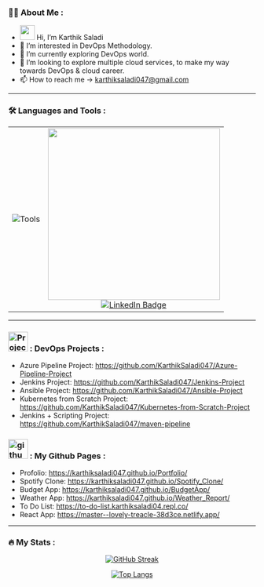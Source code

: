 ### :man_technologist: About Me :

- <img src="https://media.giphy.com/media/hvRJCLFzcasrR4ia7z/giphy.gif" width="30"/> Hi, I’m Karthik Saladi
- 👀 I’m interested in DevOps Methodology.
- 🌱 I’m currently exploring DevOps world.
- 💞️ I’m looking to explore multiple cloud services, to make my way towards DevOps & cloud career.
- 📫 How to reach me -> karthiksaladi047@gmail.com

---
### :hammer_and_wrench: Languages and Tools :
<table>
  <tr>
     <td>
      <div>
        <img src="https://user-images.githubusercontent.com/105864615/229708857-616ab7b7-b4e2-4f2c-a5ab-dc6dc7e3a134.png" title="Tools" alt="Tools"/>
      </div>
    </td>
    <td>
      <div id="header" align="center">
        <img src="https://media.giphy.com/media/f3iwJFOVOwuy7K6FFw/giphy.gif" width="350">
        <div id="badges">
            <a href="https://www.linkedin.com/in/sai-sampath-karthik-saladi-76a42a259">
              <img src="https://img.shields.io/badge/LinkedIn-blue?style=for-the-badge&logo=linkedin&logoColor=white" alt="LinkedIn Badge"/>
            </a><br>
            <img src="https://komarev.com/ghpvc/?username=KarthikSaladi047&style=flat-square&color=blue" alt=""/>
        </div>
      </div>
    </td>
  </tr>
</table>

---
### <img src="https://cdn-icons-png.flaticon.com/512/1087/1087815.png" title="Projects" alt="Projects" width="40" height="40"/> : DevOps Projects :
- Azure Pipeline Project: https://github.com/KarthikSaladi047/Azure-Pipeline-Project
- Jenkins Project: https://github.com/KarthikSaladi047/Jenkins-Project
- Ansible Project: https://github.com/KarthikSaladi047/Ansible-Project
- Kubernetes from Scratch Project: https://github.com/KarthikSaladi047/Kubernetes-from-Scratch-Project
- Jenkins + Scripting Project: https://github.com/KarthikSaladi047/maven-pipeline

### <img src="https://logos-download.com/wp-content/uploads/2016/09/GitHub_logo.png" title="github" alt="github" width="40" height="40"/> : My Github Pages :

- Profolio: https://karthiksaladi047.github.io/Portfolio/
- Spotify Clone: https://karthiksaladi047.github.io/Spotify_Clone/
- Budget App: https://karthiksaladi047.github.io/BudgetApp/
- Weather App: https://karthiksaladi047.github.io/Weather_Report/
- To Do List: https://to-do-list.karthiksaladi04.repl.co/
- React App: https://master--lovely-treacle-38d3ce.netlify.app/

---

### :fire: My Stats :
<div id="stats" align="center">
  
  [![GitHub Streak](http://github-readme-streak-stats.herokuapp.com?user=KarthikSaladi047&theme=dark&hide_border=true&border_radius=60&date_format=j%20M%5B%20Y%5D)](https://git.io/streak-stats)

  [![Top Langs](https://github-readme-stats.vercel.app/api/top-langs/?username=KarthikSaladi047&layout=compact)](https://github.com/anuraghazra/github-readme-stats)
</div>


<!---
KarthikSaladi047/KarthikSaladi047 is a ✨ special ✨ repository because its `README.md` (this file) appears on your GitHub profile.
You can click the Preview link to take a look at your changes.
--->
